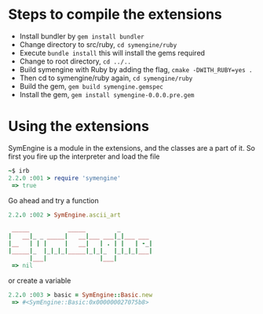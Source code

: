 Steps to compile the extensions
===============================
* Install bundler by `gem install bundler`
* Change directory to src/ruby, `cd symengine/ruby`
* Execute `bundle install` this will install the gems required
* Change to root directory, `cd ../..`
* Build symengine with Ruby by adding the flag, `cmake -DWITH_RUBY=yes .`
* Then cd to symengine/ruby again, `cd symengine/ruby`
* Build the gem, `gem build symengine.gemspec`
* Install the gem, `gem install symengine-0.0.0.pre.gem`

Using the extensions
====================
SymEngine is a module in the extensions, and the classes are a part of it. So
first you fire up the interpreter and load the file
``` ruby
~$ irb
2.2.0 :001 > require 'symengine'
 => true

```
Go ahead and try a function
``` ruby
2.2.0 :002 > SymEngine.ascii_art

 _____           _____         _
|   __|_ _ _____|   __|___ ___|_|___ ___
|__   | | |     |   __|   | . | |   | -_|
|_____|_  |_|_|_|_____|_|_|_  |_|_|_|___|
      |___|               |___|
 => nil
```
or create a variable
``` ruby
2.2.0 :003 > basic = SymEngine::Basic.new
 => #<SymEngine::Basic:0x000000027075b8>
```
